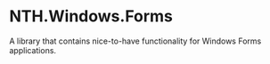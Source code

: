 NTH.Windows.Forms
=================

A library that contains nice-to-have functionality for Windows Forms applications.
